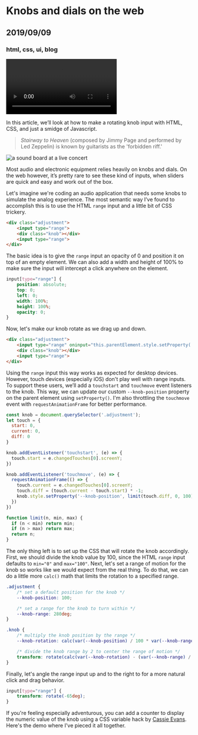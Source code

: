 # Knobs and dials on the web
## 2019/09/09
### html, css, ui, blog
<video id="featured-media" src="/_images/blog/knob.mp4"></video>

In this article, we’ll look at how to make a rotating knob input with HTML, CSS, and just a smidge of Javascript.

> *Stairway to Heaven* (composed by Jimmy Page and performed by Led Zeppelin) is known by guitarists as the 'forbidden riff.'

![a sound board at a live concert](/_images/blog/sound-board.jpg)

Most audio and electronic equipment relies heavily on knobs and dials. On the web however, it’s pretty rare to see these kind of inputs, when sliders are quick and easy and work out of the box.

Let's imagine we're coding an audio application that needs some knobs to simulate the analog experience. The most semantic way I’ve found to accomplish this is to use the HTML `range` input and a little bit of CSS trickery.

```html
<div class="adjustment">
    <input type="range">
    <div class="knob"></div>
    <input type="range">
</div>
```

The basic idea is to give the `range` input an opacity of 0 and position it on top of an empty element. We can also add a width and height of 100% to make sure the input will intercept a click anywhere on the element.

```css
input[type="range"] {
    position: absolute;
    top: 0;
    left: 0;
    width: 100%;
    height: 100%;
    opacity: 0;
}
```

Now, let's make our knob rotate as we drag up and down.

```html
<div class="adjustment">
    <input type="range" oninput="this.parentElement.style.setProperty('--knob-position', this.value)">
    <div class="knob"></div>
    <input type="range">
</div>
```

Using the `range` input this way works as expected for desktop devices. However, touch devices (especially iOS) don't play well with range inputs. To support these users, we’ll add a `touchstart` and `touchmove` event listeners to the knob. This way, we can update our custom `--knob-position` property on the parent element using `setProperty()`. I'm also throttling the `touchmove` event with `requestAnimationFrame` for better performance.

```javascript
const knob = document.querySelector('.adjustment');
let touch = {
  start: 0,
  current: 0,
  diff: 0
}

knob.addEventListener('touchstart', (e) => {
  touch.start = e.changedTouches[0].screenY;
})

knob.addEventListener('touchmove', (e) => {
  requestAnimationFrame(() => {
    touch.current = e.changedTouches[0].screenY;
    touch.diff = (touch.current - touch.start) * -1;
    knob.style.setProperty('--knob-position', limit(touch.diff, 0, 100));    
  })
})

function limit(n, min, max) {
  if (n < min) return min;
  if (n > max) return max;
  return n;
}
```

The only thing left is to set up the CSS that will rotate the knob accordingly.  First, we should divide the knob value by 100, since the HTML `range` input defaults to `min="0"` and `max="100"`. Next, let's set a range of motion for the knob so works like we would expect from the real thing. To do that, we can do a little more `calc()` math that limits the rotation to a specified range.

```css
.adjustment {
    /* set a default position for the knob */
    --knob-position: 100;

    /* set a range for the knob to turn within */
    --knob-range: 280deg;
}

.knob {
    /* multiply the knob position by the range */
    --knob-rotation: calc(var(--knob-position) / 100 * var(--knob-range));

    /* divide the knob range by 2 to center the range of motion */
    transform: rotate(calc(var(--knob-rotation) - (var(--knob-range) / 2)));
}
```

Finally, let's angle the range input up and to the right to for a more natural click and drag behavior.

```css
input[type="range"] {
    transform: rotate(-65deg);
}
```

If you're feeling especially adventurous, you can add a counter to display the numeric value of the knob using a CSS variable hack by [Cassie Evans](https://twitter.com/cassiecodes). Here's the demo where I've pieced it all together.

<p class="codepen" data-slug-hash="qBWxKro"></p>
